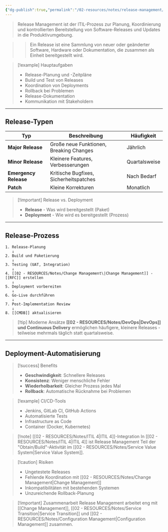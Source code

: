 ```yaml
---
{"dg-publish":true,"permalink":"/02-resources/notes/release-management/","tags":["informatik/management","GFN/LF06"],"noteIcon":"","updated":"2025-10-24T12:55:30.000+02:00"}
---
```



>Release Management ist der ITIL-Prozess zur Planung, Koordinierung und kontrollierten Bereitstellung von Software-Releases und Updates in die Produktivumgebung.

>>Ein Release ist eine Sammlung von neuer oder geänderter Software, Hardware oder Dokumentation, die zusammen als Einheit bereitgestellt wird.

>[!example] Hauptaufgaben
>- Release-Planung und -Zeitpläne
>- Build und Test von Releases
>- Koordination von Deployments
>- Rollback bei Problemen
>- Release-Dokumentation
>- Kommunikation mit Stakeholdern

---

## Release-Typen

|Typ|Beschreibung|Häufigkeit|
|---|---|---|
|**Major Release**|Große neue Funktionen, Breaking Changes|Jährlich|
|**Minor Release**|Kleinere Features, Verbesserungen|Quartalsweise|
|**Emergency Release**|Kritische Bugfixes, Sicherheitspatches|Nach Bedarf|
|**Patch**|Kleine Korrekturen|Monatlich|

>[!important] Release vs. Deployment
>- **Release** - Was wird bereitgestellt (Paket)
>- **Deployment** - Wie wird es bereitgestellt (Prozess)

---

## Release-Prozess

```
1. Release-Planung
   ↓
2. Build und Paketierung
   ↓
3. Testing (UAT, Integration)
   ↓
4. [[02 - RESOURCES/Notes/Change Management\|Change Management]] - [[RFC]] erstellen
   ↓
5. Deployment vorbereiten
   ↓
6. Go-Live durchführen
   ↓
7. Post-Implementation Review
   ↓
8. [[CMDB]] aktualisieren
```

>[!tip] Moderne Ansätze
>**[[02 - RESOURCES/Notes/DevOps\|DevOps]] und Continuous Delivery** ermöglichen häufigere, kleinere Releases - teilweise mehrmals täglich statt quartalsweise.

---

## Deployment-Automatisierung

>[!success] Benefits
>- **Geschwindigkeit**: Schnellere Releases
>- **Konsistenz**: Weniger menschliche Fehler
>- **Wiederholbarkeit**: Gleicher Prozess jedes Mal
>- **Rollback**: Automatische Rücknahme bei Problemen

>[!example] CI/CD-Tools
>- Jenkins, GitLab CI, GitHub Actions
>- Automatisierte Tests
>- Infrastructure as Code
>- Container (Docker, Kubernetes)

>[!note] [[02 - RESOURCES/Notes/ITIL 4\|ITIL 4]]-Integration
>In [[02 - RESOURCES/Notes/ITIL 4\|ITIL 4]] ist Release Management Teil der "Obtain/Build"-Aktivität im [[02 - RESOURCES/Notes/Service Value System\|Service Value System]].

>[!caution] Risiken
>- Ungetestete Releases
>- Fehlende Koordination mit [[02 - RESOURCES/Notes/Change Management\|Change Management]]
>- Inkompatibilitäten mit bestehenden Systemen
>- Unzureichende Rollback-Planung

>[!important] Zusammenarbeit
>Release Management arbeitet eng mit [[Change Management]], [[02 - RESOURCES/Notes/Service Transition\|Service Transition]] und [[02 - RESOURCES/Notes/Configuration Management\|Configuration Management]] zusammen.
